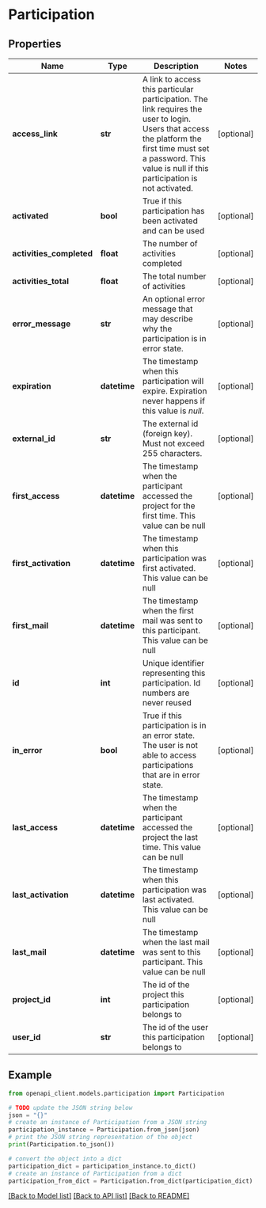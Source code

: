 # Participation


## Properties

Name | Type | Description | Notes
------------ | ------------- | ------------- | -------------
**access_link** | **str** | A link to access this particular participation. The link requires the user to login. Users that access the platform the first time must set a password. This value is null if this participation is not activated.  | [optional] 
**activated** | **bool** | True if this participation has been activated and can be used | [optional] 
**activities_completed** | **float** | The number of activities completed | [optional] 
**activities_total** | **float** | The total number of activities | [optional] 
**error_message** | **str** | An optional error message that may describe why the participation is in error state. | [optional] 
**expiration** | **datetime** | The timestamp when this participation will expire. Expiration never happens if this value is *null*. | [optional] 
**external_id** | **str** | The external id (foreign key). Must not exceed 255 characters. | [optional] 
**first_access** | **datetime** | The timestamp when the participant accessed the project for the first time. This value can be null | [optional] 
**first_activation** | **datetime** | The timestamp when this participation was first activated. This value can be null | [optional] 
**first_mail** | **datetime** | The timestamp when the first mail was sent to this participant. This value can be null | [optional] 
**id** | **int** | Unique identifier representing this participation. Id numbers are never reused | [optional] 
**in_error** | **bool** | True if this participation is in an error state. The user is not able to access participations that are in error state. | [optional] 
**last_access** | **datetime** | The timestamp when the participant accessed the project the last time. This value can be null | [optional] 
**last_activation** | **datetime** | The timestamp when this participation was last activated. This value can be null | [optional] 
**last_mail** | **datetime** | The timestamp when the last mail was sent to this participant. This value can be null | [optional] 
**project_id** | **int** | The id of the project this participation belongs to | [optional] 
**user_id** | **str** | The id of the user this participation belongs to | [optional] 

## Example

```python
from openapi_client.models.participation import Participation

# TODO update the JSON string below
json = "{}"
# create an instance of Participation from a JSON string
participation_instance = Participation.from_json(json)
# print the JSON string representation of the object
print(Participation.to_json())

# convert the object into a dict
participation_dict = participation_instance.to_dict()
# create an instance of Participation from a dict
participation_from_dict = Participation.from_dict(participation_dict)
```
[[Back to Model list]](../README.md#documentation-for-models) [[Back to API list]](../README.md#documentation-for-api-endpoints) [[Back to README]](../README.md)


